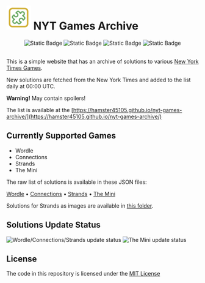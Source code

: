 # <img src="site/favicon.svg" width="64" height="64" alt="Favicon"> NYT Games Archive 

<div align="center">

  <img alt="Static Badge" src="https://img.shields.io/badge/Python-8A2BE2?style=for-the-badge&logo=python&logoColor=white&color=blue">
  <img alt="Static Badge" src="https://img.shields.io/badge/GitHub%20Actions%20-8A2BE2?style=for-the-badge&logo=github&color=000000">
  <img alt="Static Badge" src="https://img.shields.io/badge/JavaScript-8A2BE2?style=for-the-badge&logo=javascript&color=yellow&logoColor=white">
  <img alt="Static Badge" src="https://img.shields.io/badge/HTML-8A2BE2?style=for-the-badge&color=orange">

</div>

<br/>

This is a simple website that has an archive of solutions to various [New York Times Games](https://www.nytimes.com/crosswords). 

New solutions are fetched from the New York Times and added to the list daily at 00:00 UTC.

**Warning!** May contain spoilers!

The list is available at the [https://hamster45105.github.io/nyt-games-archive/](https://hamster45105.github.io/nyt-games-archive/)

## Currently Supported Games

- Wordle
- Connections
- Strands
- The Mini

The raw list of solutions is available in these JSON files:

[Wordle](https://raw.githubusercontent.com/Hamster45105/nyt-games-archive/main/solutions/wordle_solutions.json) • [Connections](https://raw.githubusercontent.com/Hamster45105/nyt-games-archive/main/solutions/connections_solutions.json) • [Strands](https://raw.githubusercontent.com/Hamster45105/nyt-games-archive/main/solutions/strands_solutions.json) • [The Mini](https://raw.githubusercontent.com/Hamster45105/nyt-games-archive/main/solutions/mini_solutions.json)

Solutions for Strands as images are available in [this folder](https://github.com/Hamster45105/nyt-games-archive/tree/main/solutions/strands).

## Solutions Update Status
<img src="https://img.shields.io/github/actions/workflow/status/Hamster45105/nyt-games-archive/update_wordle_connections_strands.yml?style=for-the-badge&label=Wordle%2FConnections%2FStrands" alt="Wordle/Connections/Strands update status" />
<img src="https://img.shields.io/github/actions/workflow/status/Hamster45105/nyt-games-archive/update_mini.yml?style=for-the-badge&label=The Mini" alt="The Mini update status" />

## License

The code in this repository is licensed under the [MIT License](/LICENSE)
